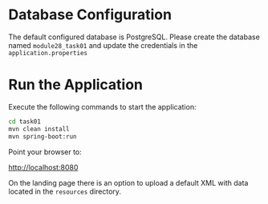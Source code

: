 # Database Configuration


The default configured database is PostgreSQL. Please create the database named `module28_task01` and update the credentials in the `application.properties`

# Run the Application

Execute the following commands to start the application:

```bash
cd task01
mvn clean install
mvn spring-boot:run
```

Point your browser to:

[http://localhost:8080](http://localhost:8080)

On the landing page there is an option to upload a default XML with data located in the `resources` directory.
